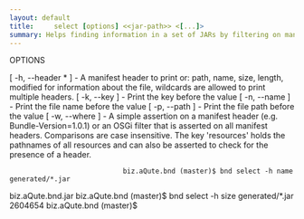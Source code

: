 ```yaml
---
layout: default
title:     select [options] <<jar-path>> <[...]>
summary: Helps finding information in a set of JARs by filtering on manifest data and printing out selected information. 
---
```



OPTIONS

   [ -h, --header <string>* ] - A manifest header to print or: path, name, size,
                                length, modified for information about the file,
                                wildcards are allowed to print multiple headers. 
   [ -k, --key ]              - Print the key before the value
   [ -n, --name ]             - Print the file name before the value
   [ -p, --path ]             - Print the file path before the value
   [ -w, --where <string> ]   - A simple assertion on a manifest header (e.g.
                                Bundle-Version=1.0.1) or an OSGi filter that is
                                asserted on all manifest headers. Comparisons
                                are case insensitive. The key 'resources' holds
                                the pathnames of all resources and can also be
                                asserted to check for the presence of a header.

                                
                                biz.aQute.bnd (master)$ bnd select -h name generated/*.jar
biz.aQute.bnd.jar
biz.aQute.bnd (master)$ bnd select -h size generated/*.jar
2604654
biz.aQute.bnd (master)$ 
